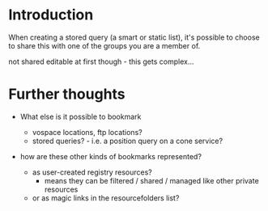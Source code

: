 # Introduction #
When creating a stored query (a smart or static list), it's possible to choose to share this with one of the groups you are a member of.

not shared editable at first though - this gets complex...

# Further thoughts #

  * What else is it possible to bookmark
    * vospace locations, ftp locations?
    * stored queries? - i.e. a position query on a cone service?

  * how are these other kinds of bookmarks represented?
    * as user-created registry resources?
      * means they can be filtered / shared / managed like other private resources
    * or as magic links in the resourcefolders list?